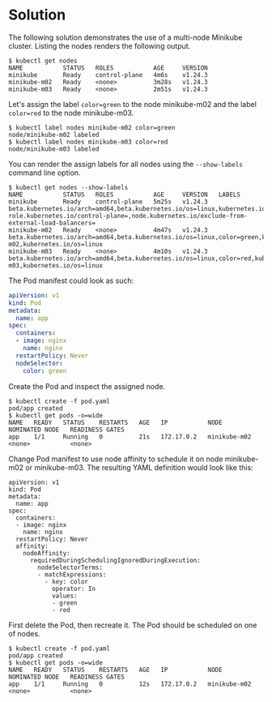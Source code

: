 # Solution

The following solution demonstrates the use of a multi-node Minikube cluster. Listing the nodes renders the following output.

```
$ kubectl get nodes
NAME           STATUS   ROLES           AGE     VERSION
minikube       Ready    control-plane   4m6s    v1.24.3
minikube-m02   Ready    <none>          3m28s   v1.24.3
minikube-m03   Ready    <none>          2m51s   v1.24.3
```

Let's assign the label `color=green` to the node minikube-m02 and the label `color=red` to the node minikube-m03.

```
$ kubectl label nodes minikube-m02 color=green
node/minikube-m02 labeled
$ kubectl label nodes minikube-m03 color=red
node/minikube-m03 labeled
```

You can render the assign labels for all nodes using the `--show-labels` command line option.

```
$ kubectl get nodes --show-labels
NAME           STATUS   ROLES           AGE     VERSION   LABELS
minikube       Ready    control-plane   5m25s   v1.24.3   beta.kubernetes.io/arch=amd64,beta.kubernetes.io/os=linux,kubernetes.io/arch=amd64,kubernetes.io/hostname=minikube,kubernetes.io/os=linux,minikube.k8s.io/commit=62e108c3dfdec8029a890ad6d8ef96b6461426dc,minikube.k8s.io/name=minikube,minikube.k8s.io/primary=true,minikube.k8s.io/updated_at=2022_09_07T18_06_08_0700,minikube.k8s.io/version=v1.26.1,node-role.kubernetes.io/control-plane=,node.kubernetes.io/exclude-from-external-load-balancers=
minikube-m02   Ready    <none>          4m47s   v1.24.3   beta.kubernetes.io/arch=amd64,beta.kubernetes.io/os=linux,color=green,kubernetes.io/arch=amd64,kubernetes.io/hostname=minikube-m02,kubernetes.io/os=linux
minikube-m03   Ready    <none>          4m10s   v1.24.3   beta.kubernetes.io/arch=amd64,beta.kubernetes.io/os=linux,color=red,kubernetes.io/arch=amd64,kubernetes.io/hostname=minikube-m03,kubernetes.io/os=linux
```

The Pod manifest could look as such:

```yaml
apiVersion: v1
kind: Pod
metadata:
  name: app
spec:
  containers:
  - image: nginx
    name: nginx
  restartPolicy: Never
  nodeSelector:
    color: green
```

Create the Pod and inspect the assigned node.

```
$ kubectl create -f pod.yaml
pod/app created
$ kubectl get pods -o=wide
NAME   READY   STATUS    RESTARTS   AGE   IP           NODE           NOMINATED NODE   READINESS GATES
app    1/1     Running   0          21s   172.17.0.2   minikube-m02   <none>           <none>
```

Change Pod manifest to use node affinity to schedule it on node minikube-m02 or minikube-m03. The resulting YAML definition would look like this:

```
apiVersion: v1
kind: Pod
metadata:
  name: app
spec:
  containers:
  - image: nginx
    name: nginx
  restartPolicy: Never
  affinity:
    nodeAffinity:
      requiredDuringSchedulingIgnoredDuringExecution:
        nodeSelectorTerms:
        - matchExpressions:
          - key: color
            operator: In
            values:
            - green
            - red
```

First delete the Pod, then recreate it. The Pod should be scheduled on one of nodes.

```
$ kubectl create -f pod.yaml
pod/app created
$ kubectl get pods -o=wide
NAME   READY   STATUS    RESTARTS   AGE   IP           NODE           NOMINATED NODE   READINESS GATES
app    1/1     Running   0          12s   172.17.0.2   minikube-m02   <none>           <none>
```
